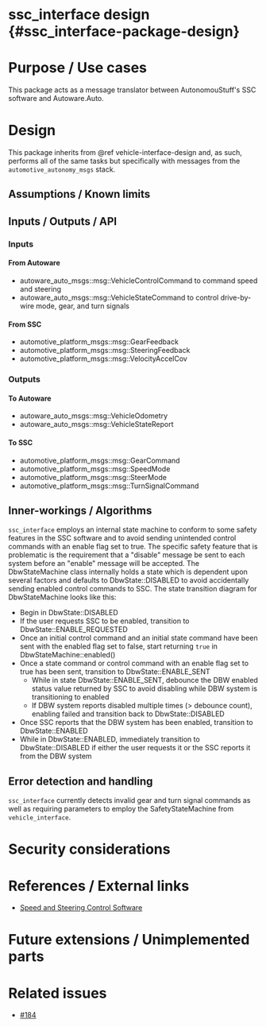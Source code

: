 ssc_interface design {#ssc_interface-package-design}
====================


# Purpose / Use cases
This package acts as a message translator between AutonomouStuff's SSC software and Autoware.Auto.


# Design
This package inherits from @ref vehicle-interface-design and, as such, performs all of the same tasks but specifically with messages from the `automotive_autonomy_msgs` stack.


## Assumptions / Known limits
<!-- Required -->

## Inputs / Outputs / API

### Inputs

#### From Autoware
- autoware_auto_msgs::msg::VehicleControlCommand to command speed and steering
- autoware_auto_msgs::msg::VehicleStateCommand to control drive-by-wire mode, gear, and turn signals

#### From SSC
- automotive_platform_msgs::msg::GearFeedback
- automotive_platform_msgs::msg::SteeringFeedback
- automotive_platform_msgs::msg::VelocityAccelCov

### Outputs

#### To Autoware
- autoware_auto_msgs::msg::VehicleOdometry
- autoware_auto_msgs::msg::VehicleStateReport

#### To SSC
- automotive_platform_msgs::msg::GearCommand
- automotive_platform_msgs::msg::SpeedMode
- automotive_platform_msgs::msg::SteerMode
- automotive_platform_msgs::msg::TurnSignalCommand


## Inner-workings / Algorithms
`ssc_interface` employs an internal state machine to conform to some safety features in the SSC software and to avoid sending unintended control commands with an enable flag set to true.
The specific safety feature that is problematic is the requirement that a "disable" message be sent to each system before an "enable" message will be accepted.
The DbwStateMachine class internally holds a state which is dependent upon several factors and defaults to DbwState::DISABLED to avoid accidentally sending enabled control commands to SSC.
The state transition diagram for DbwStateMachine looks like this:

- Begin in DbwState::DISABLED
- If the user requests SSC to be enabled, transition to DbwState::ENABLE_REQUESTED
- Once an initial control command and an initial state command have been sent with the enabled flag set to false, start returning `true` in DbwStateMachine::enabled()
- Once a state command or control command with an enable flag set to true has been sent, transition to DbwState::ENABLE_SENT
  - While in state DbwState::ENABLE_SENT, debounce the DBW enabled status value returned by SSC to avoid disabling while DBW system is transitioning to enabled
  - If DBW system reports disabled multiple times (> debounce count), enabling failed and transition back to DbwState::DISABLED
- Once SSC reports that the DBW system has been enabled, transition to DbwState::ENABLED
- While in DbwState::ENABLED, immediately transition to DbwState::DISABLED if either the user requests it or the SSC reports it from the DBW system


## Error detection and handling
`ssc_interface` currently detects invalid gear and turn signal commands as well as requiring parameters to employ the SafetyStateMachine from `vehicle_interface`.


# Security considerations
<!-- Required -->
<!-- Things to consider:
- Spoofing (How do you check for and handle fake input?)
- Tampering (How do you check for and handle tampered input?)
- Repudiation (How are you affected by the actions of external actors?).
- Information Disclosure (Can data leak?).
- Denial of Service (How do you handle spamming?).
- Elevation of Privilege (Do you need to change permission levels during execution?) -->


# References / External links
- [Speed and Steering Control Software](https://autonomoustuff.com/product/astuff-speed-steering-control-software/)

# Future extensions / Unimplemented parts
<!-- Optional -->


# Related issues
- [#184](https://gitlab.com/autowarefoundation/autoware.auto/AutowareAuto/-/issues/184)
